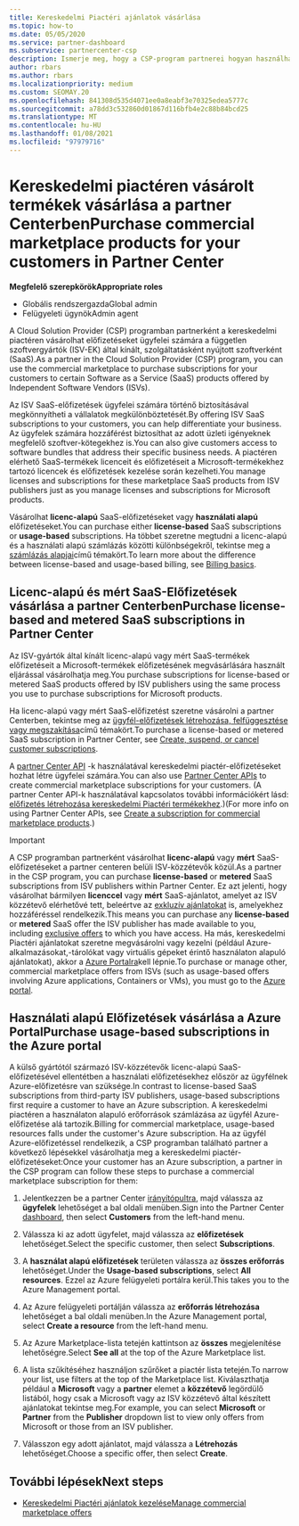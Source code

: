 ```yaml
---
title: Kereskedelmi Piactéri ajánlatok vásárlása
ms.topic: how-to
ms.date: 05/05/2020
ms.service: partner-dashboard
ms.subservice: partnercenter-csp
description: Ismerje meg, hogy a CSP-program partnerei hogyan használhatják a partner Center Marketplace-t a független szoftvergyártók (ISV-ket) által kínált SaaS-ajánlatok vásárlásához.
author: rbars
ms.author: rbars
ms.localizationpriority: medium
ms.custom: SEOMAY.20
ms.openlocfilehash: 841308d535d4071ee0a8eabf3e70325edea5777c
ms.sourcegitcommit: a78dd3c532860d01867d116bfb4e2c88b84bcd25
ms.translationtype: MT
ms.contentlocale: hu-HU
ms.lasthandoff: 01/08/2021
ms.locfileid: "97979716"
---
```

# <a name="purchase-commercial-marketplace-products-for-your-customers-in-partner-center"></a><span data-ttu-id="50914-103">Kereskedelmi piactéren vásárolt termékek vásárlása a partner Centerben</span><span class="sxs-lookup"><span data-stu-id="50914-103">Purchase commercial marketplace products for your customers in Partner Center</span></span>


<span data-ttu-id="50914-104">**Megfelelő szerepkörök**</span><span class="sxs-lookup"><span data-stu-id="50914-104">**Appropriate roles**</span></span>

- <span data-ttu-id="50914-105">Globális rendszergazda</span><span class="sxs-lookup"><span data-stu-id="50914-105">Global admin</span></span>
- <span data-ttu-id="50914-106">Felügyeleti ügynök</span><span class="sxs-lookup"><span data-stu-id="50914-106">Admin agent</span></span>

<span data-ttu-id="50914-107">A Cloud Solution Provider (CSP) programban partnerként a kereskedelmi piactéren vásárolhat előfizetéseket ügyfelei számára a független szoftvergyártók (ISV-EK) által kínált, szolgáltatásként nyújtott szoftverként (SaaS).</span><span class="sxs-lookup"><span data-stu-id="50914-107">As a partner in the Cloud Solution Provider (CSP) program, you can use the commercial marketplace to purchase subscriptions for your customers to certain Software as a Service (SaaS) products offered by Independent Software Vendors (ISVs).</span></span>

<span data-ttu-id="50914-108">Az ISV SaaS-előfizetések ügyfelei számára történő biztosításával megkönnyítheti a vállalatok megkülönböztetését.</span><span class="sxs-lookup"><span data-stu-id="50914-108">By offering ISV SaaS subscriptions to your customers, you can help differentiate your business.</span></span> <span data-ttu-id="50914-109">Az ügyfelek számára hozzáférést biztosíthat az adott üzleti igényeknek megfelelő szoftver-kötegekhez is.</span><span class="sxs-lookup"><span data-stu-id="50914-109">You can also give customers access to software bundles that address their specific business needs.</span></span> <span data-ttu-id="50914-110">A piactéren elérhető SaaS-termékek licenceit és előfizetéseit a Microsoft-termékekhez tartozó licencek és előfizetések kezelése során kezelheti.</span><span class="sxs-lookup"><span data-stu-id="50914-110">You manage licenses and subscriptions for these marketplace SaaS products from ISV publishers just as you manage licenses and subscriptions for Microsoft products.</span></span>

<span data-ttu-id="50914-111">Vásárolhat **licenc-alapú** SaaS-előfizetéseket vagy **használati alapú** előfizetéseket.</span><span class="sxs-lookup"><span data-stu-id="50914-111">You can purchase either **license-based** SaaS subscriptions or **usage-based** subscriptions.</span></span> <span data-ttu-id="50914-112">Ha többet szeretne megtudni a licenc-alapú és a használati alapú számlázás közötti különbségekről, tekintse meg a [számlázás alapjai](billing-basics.md)című témakört.</span><span class="sxs-lookup"><span data-stu-id="50914-112">To learn more about the difference between license-based and usage-based billing, see [Billing basics](billing-basics.md).</span></span>

## <a name="purchase-license-based-and-metered-saas-subscriptions-in-partner-center"></a><span data-ttu-id="50914-113">Licenc-alapú és mért SaaS-Előfizetések vásárlása a partner Centerben</span><span class="sxs-lookup"><span data-stu-id="50914-113">Purchase license-based and metered SaaS subscriptions in Partner Center</span></span>

<span data-ttu-id="50914-114">Az ISV-gyártók által kínált licenc-alapú vagy mért SaaS-termékek előfizetéseit a Microsoft-termékek előfizetésének megvásárlására használt eljárással vásárolhatja meg.</span><span class="sxs-lookup"><span data-stu-id="50914-114">You purchase subscriptions for license-based or metered SaaS products offered by ISV publishers using the same process you use to purchase subscriptions for Microsoft products.</span></span>

<span data-ttu-id="50914-115">Ha licenc-alapú vagy mért SaaS-előfizetést szeretne vásárolni a partner Centerben, tekintse meg az [ügyfél-előfizetések létrehozása, felfüggesztése vagy megszakítása](create-a-new-subscription.md#create-a-new-subscription)című témakört.</span><span class="sxs-lookup"><span data-stu-id="50914-115">To purchase a license-based or metered SaaS subscription in Partner Center, see [Create, suspend, or cancel customer subscriptions](create-a-new-subscription.md#create-a-new-subscription).</span></span>

<span data-ttu-id="50914-116">A [partner Center API](/partner-center/develop/) -k használatával kereskedelmi piactér-előfizetéseket hozhat létre ügyfelei számára.</span><span class="sxs-lookup"><span data-stu-id="50914-116">You can also use [Partner Center APIs](/partner-center/develop/) to create commercial marketplace subscriptions for your customers.</span></span> <span data-ttu-id="50914-117">(A partner Center API-k használatával kapcsolatos további információkért lásd: [előfizetés létrehozása kereskedelmi Piactéri termékekhez](/partner-center/develop/create-subscription-azure-marketplace-products).)</span><span class="sxs-lookup"><span data-stu-id="50914-117">(For more info on using Partner Center APIs, see [Create a subscription for commercial marketplace products](/partner-center/develop/create-subscription-azure-marketplace-products).)</span></span>

>[!IMPORTANT]
> <span data-ttu-id="50914-118">A CSP programban partnerként vásárolhat **licenc-alapú** vagy **mért** SaaS-előfizetéseket a partner centeren belüli ISV-közzétevők közül.</span><span class="sxs-lookup"><span data-stu-id="50914-118">As a partner in the CSP program, you can purchase **license-based** or **metered** SaaS subscriptions from ISV publishers within Partner Center.</span></span> <span data-ttu-id="50914-119">Ez azt jelenti, hogy vásárolhat bármilyen **licenccel** vagy **mért** SaaS-ajánlatot, amelyet az ISV közzétevő elérhetővé tett, beleértve az [exkluzív ajánlatokat](csp-commercial-marketplace-discover.md#learn-about-marketplace-exclusive-offers) is, amelyekhez hozzáféréssel rendelkezik.</span><span class="sxs-lookup"><span data-stu-id="50914-119">This means you can purchase any **license-based** or **metered** SaaS offer the ISV publisher has made available to you, including [exclusive offers](csp-commercial-marketplace-discover.md#learn-about-marketplace-exclusive-offers) to which you have access.</span></span> <span data-ttu-id="50914-120">Ha más, kereskedelmi Piactéri ajánlatokat szeretne megvásárolni vagy kezelni (például Azure-alkalmazásokat,-tárolókat vagy virtuális gépeket érintő használaton alapuló ajánlatokat), akkor a [Azure Portalra](https://portal.azure.com/)kell lépnie.</span><span class="sxs-lookup"><span data-stu-id="50914-120">To purchase or manage other, commercial marketplace offers from ISVs (such as usage-based offers involving Azure applications, Containers or VMs), you must go to the [Azure portal](https://portal.azure.com/).</span></span>

## <a name="purchase-usage-based-subscriptions-in-the-azure-portal"></a><span data-ttu-id="50914-121">Használati alapú Előfizetések vásárlása a Azure Portal</span><span class="sxs-lookup"><span data-stu-id="50914-121">Purchase usage-based subscriptions in the Azure portal</span></span>

<span data-ttu-id="50914-122">A külső gyártótól származó ISV-közzétevők licenc-alapú SaaS-előfizetésével ellentétben a használati előfizetésekhez először az ügyfélnek Azure-előfizetésre van szüksége.</span><span class="sxs-lookup"><span data-stu-id="50914-122">In contrast to license-based SaaS subscriptions from third-party ISV publishers, usage-based subscriptions first require a customer to have an Azure subscription.</span></span> <span data-ttu-id="50914-123">A kereskedelmi piactéren a használaton alapuló erőforrások számlázása az ügyfél Azure-előfizetése alá tartozik.</span><span class="sxs-lookup"><span data-stu-id="50914-123">Billing for commercial marketplace, usage-based resources falls under the customer's Azure subscription.</span></span> <span data-ttu-id="50914-124">Ha az ügyfél Azure-előfizetéssel rendelkezik, a CSP programban található partner a következő lépésekkel vásárolhatja meg a kereskedelmi piactér-előfizetéseket:</span><span class="sxs-lookup"><span data-stu-id="50914-124">Once your customer has an Azure subscription, a partner in the CSP program can follow these steps to purchase a commercial marketplace subscription for them:</span></span>

1. <span data-ttu-id="50914-125">Jelentkezzen be a partner Center [irányítópultra](https://partner.microsoft.com/dashboard), majd válassza az **ügyfelek** lehetőséget a bal oldali menüben.</span><span class="sxs-lookup"><span data-stu-id="50914-125">Sign into the Partner Center [dashboard](https://partner.microsoft.com/dashboard), then select **Customers** from the left-hand menu.</span></span>

2. <span data-ttu-id="50914-126">Válassza ki az adott ügyfelet, majd válassza az **előfizetések** lehetőséget.</span><span class="sxs-lookup"><span data-stu-id="50914-126">Select the specific customer, then select **Subscriptions**.</span></span>  

3. <span data-ttu-id="50914-127">A **használat alapú előfizetések** területen válassza az **összes erőforrás** lehetőséget.</span><span class="sxs-lookup"><span data-stu-id="50914-127">Under the **Usage-based subscriptions**, select **All resources**.</span></span> <span data-ttu-id="50914-128">Ezzel az Azure felügyeleti portálra kerül.</span><span class="sxs-lookup"><span data-stu-id="50914-128">This takes you to the Azure Management portal.</span></span>

4. <span data-ttu-id="50914-129">Az Azure felügyeleti portálján válassza az **erőforrás létrehozása** lehetőséget a bal oldali menüben.</span><span class="sxs-lookup"><span data-stu-id="50914-129">In the Azure Management portal, select **Create a resource** from the left-hand menu.</span></span>

5. <span data-ttu-id="50914-130">Az Azure Marketplace-lista tetején kattintson az **összes** megjelenítése lehetőségre.</span><span class="sxs-lookup"><span data-stu-id="50914-130">Select **See all** at the top of the Azure Marketplace list.</span></span>

6. <span data-ttu-id="50914-131">A lista szűkítéséhez használjon szűrőket a piactér lista tetején.</span><span class="sxs-lookup"><span data-stu-id="50914-131">To narrow your list, use filters at the top of the Marketplace list.</span></span> <span data-ttu-id="50914-132">Kiválaszthatja például a **Microsoft** vagy a **partner** elemet a **közzétevő** legördülő listából, hogy csak a Microsoft vagy az ISV közzétevő által készített ajánlatokat tekintse meg.</span><span class="sxs-lookup"><span data-stu-id="50914-132">For example, you can select **Microsoft** or **Partner** from the **Publisher** dropdown list to view only offers from Microsoft or those from an ISV publisher.</span></span>

7. <span data-ttu-id="50914-133">Válasszon egy adott ajánlatot, majd válassza a **Létrehozás** lehetőséget.</span><span class="sxs-lookup"><span data-stu-id="50914-133">Choose a specific offer, then select **Create**.</span></span>

## <a name="next-steps"></a><span data-ttu-id="50914-134">További lépések</span><span class="sxs-lookup"><span data-stu-id="50914-134">Next steps</span></span>

- [<span data-ttu-id="50914-135">Kereskedelmi Piactéri ajánlatok kezelése</span><span class="sxs-lookup"><span data-stu-id="50914-135">Manage commercial marketplace offers</span></span>](csp-commercial-marketplace-purchase.md)